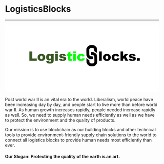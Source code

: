 # LogisticsBlocks
----
![Supply Image](Images/Logo1.PNG)

Post world war II is an vital era to the world. Liberalism, world peace have been increasing day by day, and people start to live more than before world war II. As human growth increases rapidly, people needed increase rapidly as well. So, we need to supply human needs efficiently as well as we have to protect the environment and the quality of products.

Our mission is to use blockchain as our building blocks and other technical tools to provide environment-friendly supply chain solutions to the world to connect all logistics blocks to provide human needs most efficiently than ever. 

#### Our Slogan:  Protecting the quality of the earth is an art.   
